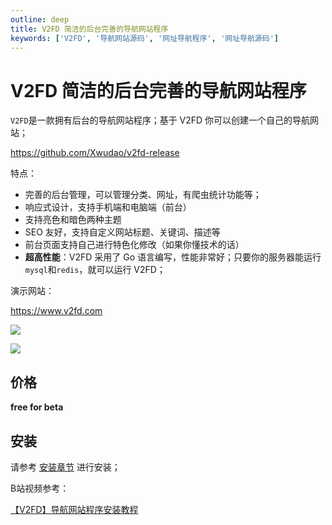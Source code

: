 ```yaml
---
outline: deep
title: V2FD 简洁的后台完善的导航网站程序
keywords: ['V2FD', '导航网站源码', '网址导航程序', '网址导航源码']
---
```


# V2FD 简洁的后台完善的导航网站程序

`V2FD`是一款拥有后台的导航网站程序；基于 V2FD 你可以创建一个自己的导航网站；

https://github.com/Xwudao/v2fd-release

特点：

- 完善的后台管理，可以管理分类、网址，有爬虫统计功能等；
- 响应式设计，支持手机端和电脑端（前台）
- 支持亮色和暗色两种主题
- SEO 友好，支持自定义网站标题、关键词、描述等
- 前台页面支持自己进行特色化修改（如果你懂技术的话）
- **超高性能**：V2FD 采用了 Go 语言编写，性能非常好；只要你的服务器能运行`mysql`和`redis`，就可以运行 V2FD；

演示网站：

https://www.v2fd.com

![](/images/index/image.png)

![](/images/index/image-1.png)

## 价格

**free for beta**

## 安装

请参考 [安装章节](/v2fd/install) 进行安装；

B站视频参考：

[【V2FD】导航网站程序安装教程](https://www.bilibili.com/video/BV1cGHXewEXr)